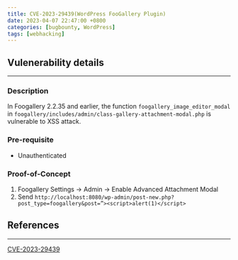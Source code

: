 ```yaml
---
title: CVE-2023-29439(WordPress FooGallery Plugin)
date: 2023-04-07 22:47:00 +0800
categories: [bugbounty, WordPress]
tags: [webhacking]
---
```


## Vulenerability details
---

### Description
In Foogallery 2.2.35 and earlier, the function `foogallery_image_editor_modal` in `foogallery/includes/admin/class-gallery-attachment-modal.php` is vulnerable to XSS attack.

### Pre-requisite
- Unauthenticated

### Proof-of-Concept
1. Foogallery Settings → Admin → Enable Advanced Attachment Modal 
2. Send `http://localhost:8080/wp-admin/post-new.php?post_type=foogallery&post=”><script>alert(1)</script>`

## References
---

[CVE-2023-29439](https://cve.mitre.org/cgi-bin/cvename.cgi?name=CVE-2023-29439)
